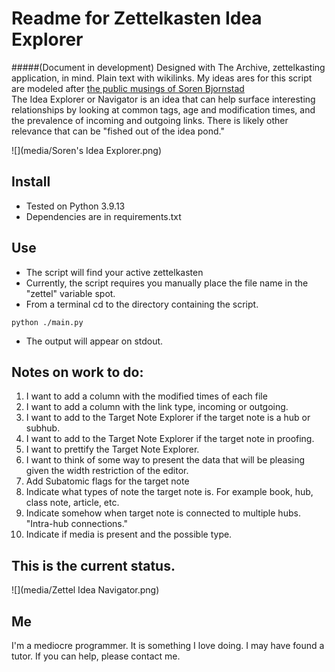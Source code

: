 # Readme for Zettelkasten Idea Explorer
#####(Document in development)
Designed with The Archive, zettelkasting application, in mind. Plain text with wikilinks. 
My ideas ares for this script are modeled after [the public musings of Soren Bjornstad](https://zettelkasten.sorenbjornstad.com/#ImprovementOfDailyWork)  
The Idea Explorer or Navigator is an idea that can help surface interesting relationships by looking at common tags, age and modification times, and the prevalence of incoming and outgoing links. There is likely other relevance that can be "fished out of the idea pond."

![](media/Soren's Idea Explorer.png)

## Install
- Tested on Python 3.9.13
- Dependencies are in requirements.txt

## Use
- The script will find your active zettelkasten
- Currently, the script requires you manually place the file name in the "zettel" variable spot.
- From a terminal cd to the directory containing the script.
```
python ./main.py
```
- The output will appear on stdout.

## Notes on work to do:
1. I want to add a column with the modified times of each file
2. I want to add a column with the link type, incoming or outgoing.
3. I want to add to the Target Note Explorer if the target note is a hub or subhub.
4. I want to add to the Target Note Explorer if the target note in proofing.
5. I want to prettify the Target Note Explorer.
6. I want to think of some way to present the data that will be pleasing given the width restriction of the editor.
7. Add Subatomic flags for the target note 
3. Indicate what types of note the target note is. For example book, hub, class note, article, etc.
6. Indicate somehow when target note is connected to multiple hubs. "Intra-hub connections."
7. Indicate if media is present and the possible type.



## This is the current status.

![](media/Zettel Idea Navigator.png)


## Me
I'm a mediocre programmer. It is something I love doing. I may have found a tutor. If you can help, please contact me.